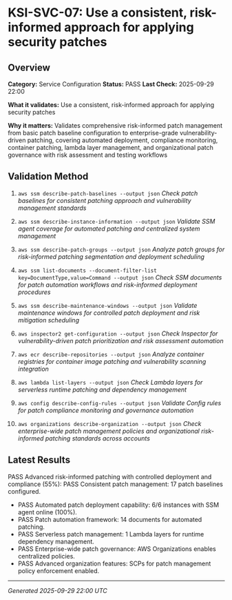 # KSI-SVC-07: Use a consistent, risk-informed approach for applying security patches

## Overview

**Category:** Service Configuration
**Status:** PASS
**Last Check:** 2025-09-29 22:00

**What it validates:** Use a consistent, risk-informed approach for applying security patches

**Why it matters:** Validates comprehensive risk-informed patch management from basic patch baseline configuration to enterprise-grade vulnerability-driven patching, covering automated deployment, compliance monitoring, container patching, lambda layer management, and organizational patch governance with risk assessment and testing workflows

## Validation Method

1. `aws ssm describe-patch-baselines --output json`
   *Check patch baselines for consistent patching approach and vulnerability management standards*

2. `aws ssm describe-instance-information --output json`
   *Validate SSM agent coverage for automated patching and centralized system management*

3. `aws ssm describe-patch-groups --output json`
   *Analyze patch groups for risk-informed patching segmentation and deployment scheduling*

4. `aws ssm list-documents --document-filter-list key=DocumentType,value=Command --output json`
   *Check SSM documents for patch automation workflows and risk-informed deployment procedures*

5. `aws ssm describe-maintenance-windows --output json`
   *Validate maintenance windows for controlled patch deployment and risk mitigation scheduling*

6. `aws inspector2 get-configuration --output json`
   *Check Inspector for vulnerability-driven patch prioritization and risk assessment automation*

7. `aws ecr describe-repositories --output json`
   *Analyze container registries for container image patching and vulnerability scanning integration*

8. `aws lambda list-layers --output json`
   *Check Lambda layers for serverless runtime patching and dependency management*

9. `aws config describe-config-rules --output json`
   *Validate Config rules for patch compliance monitoring and governance automation*

10. `aws organizations describe-organization --output json`
   *Check enterprise-wide patch management policies and organizational risk-informed patching standards across accounts*

## Latest Results

PASS Advanced risk-informed patching with controlled deployment and compliance (55%): PASS Consistent patch management: 17 patch baselines configured.
- PASS Automated patch deployment capability: 6/6 instances with SSM agent online (100%).
- PASS Patch automation framework: 14 documents for automated patching.
- PASS Serverless patch management: 1 Lambda layers for runtime dependency management.
- PASS Enterprise-wide patch governance: AWS Organizations enables centralized policies.
- PASS Advanced organization features: SCPs for patch management policy enforcement enabled.

---
*Generated 2025-09-29 22:00 UTC*